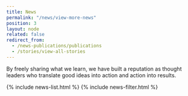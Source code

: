 ```yaml
---
title: News
permalink: "/news/view-more-news"
position: 3
layout: node
related: false
redirect_from:
  - /news-publications/publications
  - /stories/view-all-stories
---
```


By freely sharing what we learn, we have built a reputation as thought leaders who translate good ideas into action and action into results.

{% include news-list.html %}
{% include news-filter.html %}
